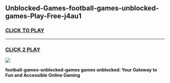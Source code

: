 
## Unblocked-Games-football-games-unblocked-games-Play-Free-j4au1
<h3>
<a href="https://premium76.site?title=football-games-unblocked-games&ref=19M">CLICK TO PLAY</a></h3>
<hr>

<h3>
<a href="https://premium76.site?title=football-games-unblocked-games&ref=19M">CLICK 2 PLAY</a>
  
</h3>

<a href="https://premium76.site?title=football-games-unblocked-games&ref=19M"><img src="https://clearcache.store/games.png"></a>


**football-games-unblocked-games games unblocked: Your Gateway to Fun and Accessible Online Gaming**
